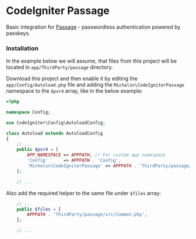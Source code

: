 # CodeIgniter Passage

Basic integration for [Passage](https://passage.1password.com/) - passwordless authentication powered by passkeys.

### Installation

In the example below we will assume, that files from this project will be located in `app/ThirdParty/passage` directory.

Download this project and then enable it by editing the `app/Config/Autoload.php` file and adding the `Michalsn\CodeIgniterPassage` namespace to the `$psr4` array, like in the below example:

```php
<?php

namespace Config;

use CodeIgniter\Config\AutoloadConfig;

class Autoload extends AutoloadConfig
{
    // ...
    public $psr4 = [
        APP_NAMESPACE => APPPATH, // For custom app namespace
        'Config'      => APPPATH . 'Config',
        'Michalsn\CodeIgniterPassage' => APPPATH . 'ThirdParty/passage/src',
    ];

    // ...
```
Also add the required helper to the same file under `$files` array:

```php
    // ...
    public $files = [
        APPPATH . 'ThirdParty/passage/src/Common.php',
    ];

    // ...
```
